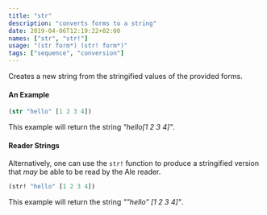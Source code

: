 ```yaml
---
title: "str"
description: "converts forms to a string"
date: 2019-04-06T12:19:22+02:00
names: ["str", "str!"]
usage: "(str form*) (str! form*)"
tags: ["sequence", "conversion"]
---
```

Creates a new string from the stringified values of the provided forms.

#### An Example

```clojure
(str "hello" [1 2 3 4])
```

This example will return the string _"hello[1 2 3 4]"_.

#### Reader Strings

Alternatively, one can use the `str!` function to produce a stringified version that *may* be able to be read by the Ale reader.

```clojure
(str! "hello" [1 2 3 4])
```

This example will return the string _"\"hello\" [1 2 3 4]"_.
